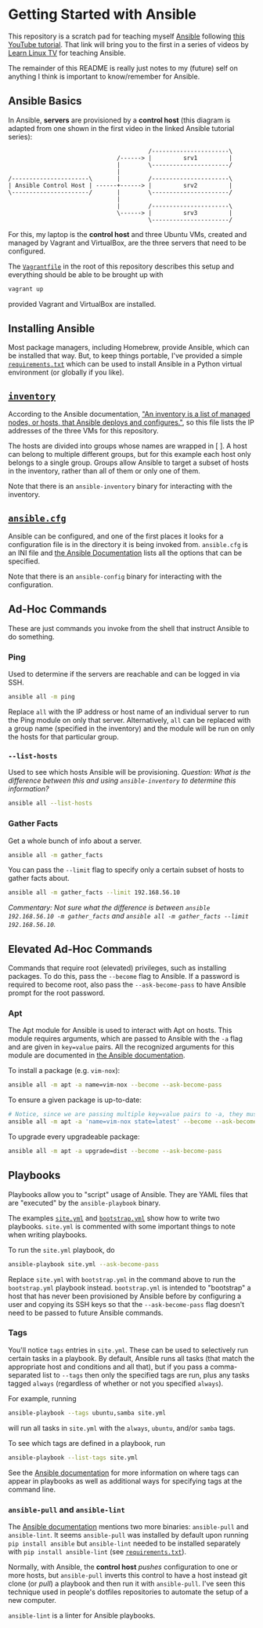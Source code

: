 # Getting Started with Ansible

This repository is a scratch pad for teaching myself [Ansible][ansible] following [this YouTube tutorial][youtube].
That link will bring you to the first in a series of videos by [Learn Linux TV][learn-linux-tv] for teaching Ansible.

The remainder of this README is really just notes to my (future) self on anything I think is important to know/remember for Ansible.

## Ansible Basics

In Ansible, **servers** are provisioned by a **control host** (this diagram is adapted from one shown in the first video
in the linked Ansible tutorial series):

```
                                        /----------------------\
                               /------> |         srv1         |
                               |        \----------------------/
                               |
/----------------------\       |        /----------------------\
| Ansible Control Host | ------+------> |         srv2         |
\----------------------/       |        \----------------------/
                               |
                               |        /----------------------\
                               \------> |         srv3         | 
                                        \----------------------/
```

For this, my laptop is the **control host** and three Ubuntu VMs, created and managed by Vagrant and VirtualBox,
are the three servers that need to be configured.

The [`Vagrantfile`](./Vagrantfile) in the root of this repository describes this setup and everything should be
able to be brought up with

```bash
vagrant up
```

provided Vagrant and VirtualBox are installed.

## Installing Ansible

Most package managers, including Homebrew, provide Ansible, which can be installed that way. But, to keep things portable,
I've provided a simple [`requirements.txt`](./requirements.txt) which can be used to install Ansible in a Python virtual environment
(or globally if you like).

## [`inventory`](./inventory)

According to the Ansible documentation, ["An inventory is a list of managed nodes, or hosts, that Ansible deploys and configures."][inventory-docs],
so this file lists the IP addresses of the three VMs for this repository.

The hosts are divided into groups whose names are wrapped in [ ].
A host can belong to multiple different groups, but for this example each host only belongs to a single group.
Groups allow Ansible to target a subset of hosts in the inventory, rather than all of them or only one of them.

Note that there is an `ansible-inventory` binary for interacting with the inventory.

## [`ansible.cfg`](./ansible.cfg)

Ansible can be configured, and one of the first places it looks for a configuration file is in the directory it is
being invoked from. `ansible.cfg` is an INI file and [the Ansible Documentation][config-docs] lists all the options
that can be specified.

Note that there is an `ansible-config` binary for interacting with the configuration.

## Ad-Hoc Commands

These are just commands you invoke from the shell that instruct Ansible to do something.

### Ping

Used to determine if the servers are reachable and can be logged in via SSH.

```bash
ansible all -m ping
```

Replace `all` with the IP address or host name of an individual server to run the Ping module on only that server.
Alternatively, `all` can be replaced with a group name (specified in the inventory) and the module will be run on
only the hosts for that particular group.

### `--list-hosts`

Used to see which hosts Ansible will be provisioning. _Question: What is the difference between this and using `ansible-inventory`
to determine this information?_

```bash
ansible all --list-hosts
```

### Gather Facts

Get a whole bunch of info about a server.

```bash
ansible all -m gather_facts
```

You can pass the `--limit` flag to specify only a certain subset of hosts to gather facts about.

```bash
ansible all -m gather_facts --limit 192.168.56.10
```

_Commentary: Not sure what the difference is between `ansible 192.168.56.10 -m gather_facts` and
`ansible all -m gather_facts --limit 192.168.56.10`._

## Elevated Ad-Hoc Commands

Commands that require root (elevated) privileges, such as installing packages. To do this, pass the `--become`
flag to Ansible. If a password is required to become root, also pass the `--ask-become-pass` to have Ansible
prompt for the root password.

### Apt

The Apt module for Ansible is used to interact with Apt on hosts. This module requires arguments, which
are passed to Ansible with the `-a` flag and are given in `key=value` pairs. All the recognized arguments
for this module are documented in [the Ansible documentation][apt-module-docs].

To install a package (e.g. `vim-nox`):

```bash
ansible all -m apt -a name=vim-nox --become --ask-become-pass
```

To ensure a given package is up-to-date:

```bash
# Notice, since we are passing multiple key=value pairs to -a, they must be surrounded in quotes.
ansible all -m apt -a 'name=vim-nox state=latest' --become --ask-become-pass
```

To upgrade every upgradeable package:

```bash
ansible all -m apt -a upgrade=dist --become --ask-become-pass
```

## Playbooks

Playbooks allow you to "script" usage of Ansible. They are YAML files that are "executed" by the
`ansible-playbook` binary.

The examples [`site.yml`](./site.yml) and [`bootstrap.yml`](./bootstrap.yml)
show how to write two playbooks. `site.yml` is commented with some important things to note when
writing playbooks.

To run the `site.yml` playbook, do

```bash
ansible-playbook site.yml --ask-become-pass
```

Replace `site.yml` with `bootstrap.yml` in the command above to run the `bootstrap.yml` playbook
instead. `bootstrap.yml` is intended to "bootstrap" a host that has never been provisioned by
Ansible before by configuring a user and copying its SSH keys so that the `--ask-become-pass` flag
doesn't need to be passed to future Ansible commands.

### Tags

You'll notice `tags` entries in `site.yml`. These can be used to selectively run certain tasks in
a playbook. By default, Ansible runs all tasks (that match the appropriate host and conditions and
all that), but if you pass a comma-separated list to `--tags` then only the specified tags are run,
plus any tasks tagged `always` (regardless of whether or not you specified `always`).

For example, running

```bash
ansible-playbook --tags ubuntu,samba site.yml
```

will run all tasks in `site.yml` with the `always`, `ubuntu`, and/or `samba` tags.

To see which tags are defined in a playbook, run

```bash
ansible-playbook --list-tags site.yml
```

See the [Ansible documentation][tags-docs] for more information on where tags can appear in playbooks
as well as additional ways for specifying tags at the command line.

### `ansible-pull` and `ansible-lint`

The [Ansible documentation][playbook-docs] mentions two more binaries: `ansible-pull` and `ansible-lint`.
It seems `ansible-pull` was installed by default upon running `pip install ansible` but `ansible-lint` needed
to be installed separately with `pip install ansible-lint` (see [`requirements.txt`](./requirements.txt)).

Normally, with Ansible, the **control host** _pushes_ configuration to one or more hosts, but `ansible-pull`
inverts this control to have a host instead git clone (or _pull_) a playbook and then run it with `ansible-pull`. I've
seen this technique used in people's dotfiles repositories to automate the setup of a new computer.

`ansible-lint` is a linter for Ansible playbooks.

[ansible]: https://www.ansible.com
[youtube]: https://youtu.be/3RiVKs8GHYQ
[learn-linux-tv]: https://www.learnlinux.tv/
[inventory-docs]: https://docs.ansible.com/ansible/latest/inventory_guide/index.html
[config-docs]: https://docs.ansible.com/ansible/latest/reference_appendices/config.html
[apt-module-docs]: https://docs.ansible.com/ansible/latest/collections/ansible/builtin/apt_module.html
[playbook-docs]: https://docs.ansible.com/ansible/latest/playbook_guide/playbooks_intro.html
[tags-docs]: https://docs.ansible.com/ansible/latest/playbook_guide/playbooks_tags.html
